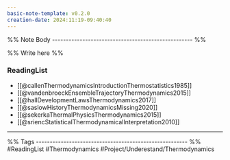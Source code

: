 ```yaml
---
basic-note-template: v0.2.0
creation-date: 2024:11:19-09:40:40
---
```


%% Note Body --------------------------------------------------- %%

%% Write here %%

### ReadingList

- [[@callenThermodynamicsIntroductionThermostatistics1985]]
- [[@vandenbroeckEnsembleTrajectoryThermodynamics2015]]
- [[@hallDevelopmentLawsThermodynamics2017]]
- [[@saslowHistoryThermodynamicsMissing2020]]
- [[@sekerkaThermalPhysicsThermodynamics2015]]
- [[@sriencStatisticalThermodynamicalInterpretation2010]]


___

%% Tags ------------------------------------------------------- %%
#ReadingList 
#Thermodynamics
#Project/Underestand/Thermodynamics